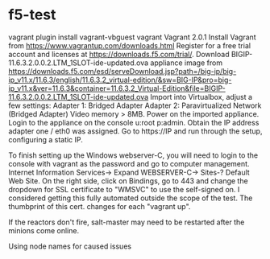 # f5-test
vagrant plugin install vagrant-vbguest
vagrant Vagrant 2.0.1
Install Vagrant from https://www.vagrantup.com/downloads.html
Register for a free trial account and licenses at https://downloads.f5.com/trial/.
Download BIGIP-11.6.3.2.0.0.2.LTM_1SLOT-ide-updated.ova appliance image from
https://downloads.f5.com/esd/serveDownload.jsp?path=/big-ip/big-ip_v11.x/11.6.3/english/11.6.3.2_virtual-edition/&sw=BIG-IP&pro=big-ip_v11.x&ver=11.6.3&container=11.6.3.2_Virtual-Edition&file=BIGIP-11.6.3.2.0.0.2.LTM_1SLOT-ide-updated.ova
Import into Virtualbox, adjust a few settings:
Adapter 1: Bridged Adapter
Adapter 2: Paravirtualized Network (Bridged Adapter)
Video memory > 8MB.
Power on the imported appliance.
Login to the appliance on the console u:root p:admin.
Obtain the IP address adapter one / eth0 was assigned.
Go to https://IP and run through the setup, configuring a static IP.

To finish setting up the Windows webserver-C, you will need to login to the console with vagrant as the password and go to computer management. Internet Information Services-> Expand WEBSERVER-C-> Sites-? Default Web Site.
On the right side, click on Bindings, go to 443 and change the dropdown for SSL certificate to "WMSVC" to use the self-signed on. I considered getting this fully automated outside the scope of the test. The thumbprint of this cert. changes for each "vagrant up".

If the reactors don't fire, salt-master may need to be restarted after the minions come online.

Using node names for caused issues
